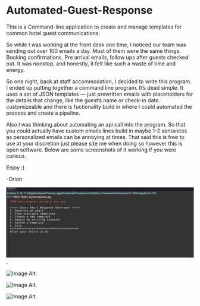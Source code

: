 # Automated-Guest-Response 
This is a Command-line application to create and manage templates for common hotel guest communications. 

So while I was working at the front desk one time, I noticed our team was sending out over 100 emails a day. Most of them were the same things. Booking confirmations, Pre arrival emails, follow ups after guests checked out. It was nonstop, and honestly, it felt like such a waste of time and energy.

So one night, back at staff accommodation, I decided to write this program. I ended up putting together a command line program. It’s dead simple. It uses a set of JSON templates — just prewritten emails with placeholders for the details that change, like the guest’s name or check-in date. customizeable and there is fuctionality build in where I could automated the process and create a pipeline. 

Also I was thinking about automating an api call into the program. So that you could actually have custom emails lines build in maybe 1-2 sentances as personalized emails can be annoying at times. That said this is free to use at your discretion just please site me when doing so however this is open software. Below are some screenshots of it working if you were curious.

Enjoy :) 

-Orion


![Screenshot_1](https://github.com/python-astronaut/Automated-Guest-Response/blob/d2ac045e8f1a37af685dabfa25534dd6a115ca8b/Automated_Guest_Responce_1.png).

![Image Alt](image_url).

![Image Alt](image_url).

![Image Alt](image_url).
